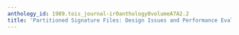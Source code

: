 ```yaml
---
anthology_id: 1989.tois_journal-ir0anthology0volumeA7A2.2
title: 'Partitioned Signature Files: Design Issues and Performance Evaluation'
---
```

